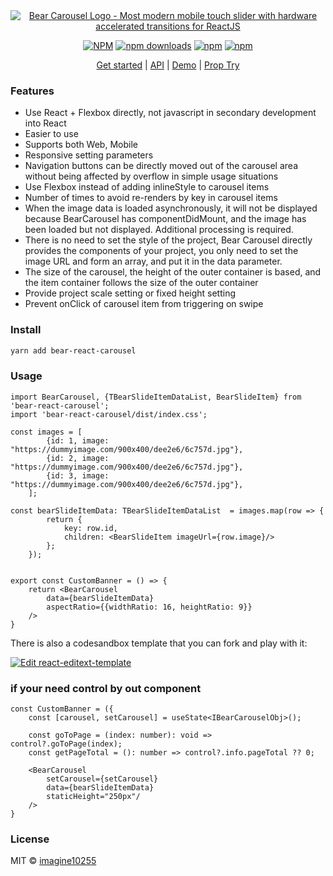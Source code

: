 <div align="center">
        <a href="https://carousel.bearests.com/" title="Bear Carousel Logo - Most modern mobile touch slider with hardware accelerated transitions for ReactJS">
            <img src="https://raw.githubusercontent.com/imagine10255/bear-react-carousel/main/example/public/logo.png" alt="Bear Carousel Logo - Most modern mobile touch slider with hardware accelerated transitions for ReactJS" />
        </a>
</div>

<div align="center">

    

[![NPM](https://img.shields.io/npm/v/bear-react-carousel.svg?style=for-the-badge)](https://www.npmjs.com/package/bear-react-carousel)
[![npm downloads](https://img.shields.io/npm/dm/bear-react-carousel.svg?style=for-the-badge)](https://www.npmjs.com/package/bear-react-carousel)
[![npm](https://img.shields.io/npm/dt/bear-react-carousel.svg?style=for-the-badge)](https://www.npmjs.com/package/bear-react-carousel)
[![npm](https://img.shields.io/npm/l/bear-react-carousel?style=for-the-badge)](https://github.com/bear-react-carousel/bear-react-carousel/blob/master/LICENSE)

</div>

<p align="center">
  <a href="https://carousel.bearests.com">Get started</a> | 
  <a href="https://carousel.bearests.com/api">API</a> |
  <a href="https://carousel.bearests.com/example/text-animations">Demo</a> |
  <a href="https://carousel.bearests.com/props-try">Prop Try</a>
</p>

### Features

- Use React + Flexbox directly, not javascript in secondary development into React
- Easier to use
- Supports both Web, Mobile
- Responsive setting parameters
- Navigation buttons can be directly moved out of the carousel area without being affected by overflow in simple usage situations
- Use Flexbox instead of adding inlineStyle to carousel items
- Number of times to avoid re-renders by key in carousel items
- When the image data is loaded asynchronously, it will not be displayed because BearCarousel has componentDidMount, and the image has been loaded but not displayed. Additional processing is required.
- There is no need to set the style of the project, Bear Carousel directly provides the components of your project, you only need to set the image URL and form an array, and put it in the data parameter.
- The size of the carousel, the height of the outer container is based, and the item container follows the size of the outer container
- Provide project scale setting or fixed height setting
- Prevent onClick of carousel item from triggering on swipe


### Install

```bash
yarn add bear-react-carousel
```

### Usage

```tsx
import BearCarousel, {TBearSlideItemDataList, BearSlideItem} from 'bear-react-carousel';
import 'bear-react-carousel/dist/index.css';

const images = [
        {id: 1, image: "https://dummyimage.com/900x400/dee2e6/6c757d.jpg"},
        {id: 2, image: "https://dummyimage.com/900x400/dee2e6/6c757d.jpg"},
        {id: 3, image: "https://dummyimage.com/900x400/dee2e6/6c757d.jpg"},
    ];
    
const bearSlideItemData: TBearSlideItemDataList  = images.map(row => {
        return {
            key: row.id,
            children: <BearSlideItem imageUrl={row.image}/>
        };
    });


export const CustomBanner = () => {
    return <BearCarousel 
        data={bearSlideItemData} 
        aspectRatio={{widthRatio: 16, heightRatio: 9}}
    />
}
```

There is also a codesandbox template that you can fork and play with it:

[![Edit react-editext-template](https://codesandbox.io/static/img/play-codesandbox.svg)](https://codesandbox.io/s/bear-react-carousel-9h6eu)



### if your need control by out component

```tsx
const CustomBanner = ({
    const [carousel, setCarousel] = useState<IBearCarouselObj>();
  
    const goToPage = (index: number): void => control?.goToPage(index);
    const getPageTotal = (): number => control?.info.pageTotal ?? 0;

    <BearCarousel
        setCarousel={setCarousel}
        data={bearSlideItemData}
        staticHeight="250px"/
    />
}
```

### License

MIT © [imagine10255](https://github.com/imagine10255)
